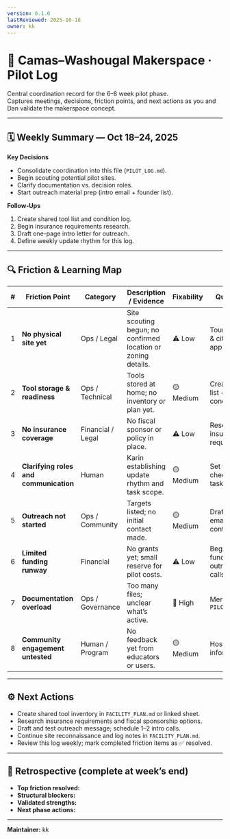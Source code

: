 ```yaml
---
version: 0.1.0
lastReviewed: 2025-10-18
owner: kk
---
```


# 🧭 Camas–Washougal Makerspace · Pilot Log

Central coordination record for the 6–8 week pilot phase.  
Captures meetings, decisions, friction points, and next actions as you and Dan validate the makerspace concept.

---

## 🗓️ Weekly Summary — Oct 18–24, 2025

**Key Decisions**
- Consolidate coordination into this file (`PILOT_LOG.md`).  
- Begin scouting potential pilot sites.  
- Clarify documentation vs. decision roles.  
- Start outreach material prep (intro email + founder list).  

**Follow-Ups**
1. Create shared tool list and condition log.  
2. Begin insurance requirements research.  
3. Draft one-page intro letter for outreach.  
4. Define weekly update rhythm for this log.  

---

## 🔍 Friction & Learning Map

| # | Friction Point | Category | Description / Evidence | Fixability | Quick Fix | Long-Term Strategy | Owner |
|---|----------------|-----------|------------------------|-------------|------------|--------------------|--------|
| 1 | **No physical site yet** | Ops / Legal | Site scouting begun; no confirmed location or zoning details. | ⚠️ Low | Tour shortlist & city pre-app chat | Add criteria & shortlist to `FACILITY_PLAN.md` | Dan |
| 2 | **Tool storage & readiness** | Ops / Technical | Tools stored at home; no inventory or plan yet. | 🟡 Medium | Create tool list + condition log | Set up shared inventory system | Karin |
| 3 | **No insurance coverage** | Financial / Legal | No fiscal sponsor or policy in place. | ⚠️ Low | Research insurance requirements | Secure sponsorship or liability policy | Dan |
| 4 | **Clarifying roles and communication** | Human | Karin establishing update rhythm and task scope. | 🟡 Medium | Set weekly check-in + task notes | Add simple onboarding SOP | Karin |
| 5 | **Outreach not started** | Ops / Community | Targets listed; no initial contact made. | 🟡 Medium | Draft intro email + contact list | Build engagement pipeline | Karin |
| 6 | **Limited funding runway** | Financial | No grants yet; small reserve for pilot costs. | ⚠️ Low | Begin funding outreach calls | Use pilot data for early grants | Dan |
| 7 | **Documentation overload** | Ops / Governance | Too many files; unclear what’s active. | 🔴 High | Merge into `PILOT_LOG.md` | Maintain index after stabilization | Karin |
| 8 | **Community engagement untested** | Human / Program | No feedback yet from educators or users. | 🟡 Medium | Host one informal chat | Plan listening sessions | Dan |

---

## ⚙️ Next Actions
- Create shared tool inventory in `FACILITY_PLAN.md` or linked sheet.  
- Research insurance requirements and fiscal sponsorship options.  
- Draft and test outreach message; schedule 1–2 intro calls.  
- Continue site reconnaissance and log notes in `FACILITY_PLAN.md`.  
- Review this log weekly; mark completed friction items as ✅ resolved.

---

## 🧩 Retrospective (complete at week’s end)
- **Top friction resolved:**  
- **Structural blockers:**  
- **Validated strengths:**  
- **Next phase actions:**  

---

**Maintainer:** kk 
